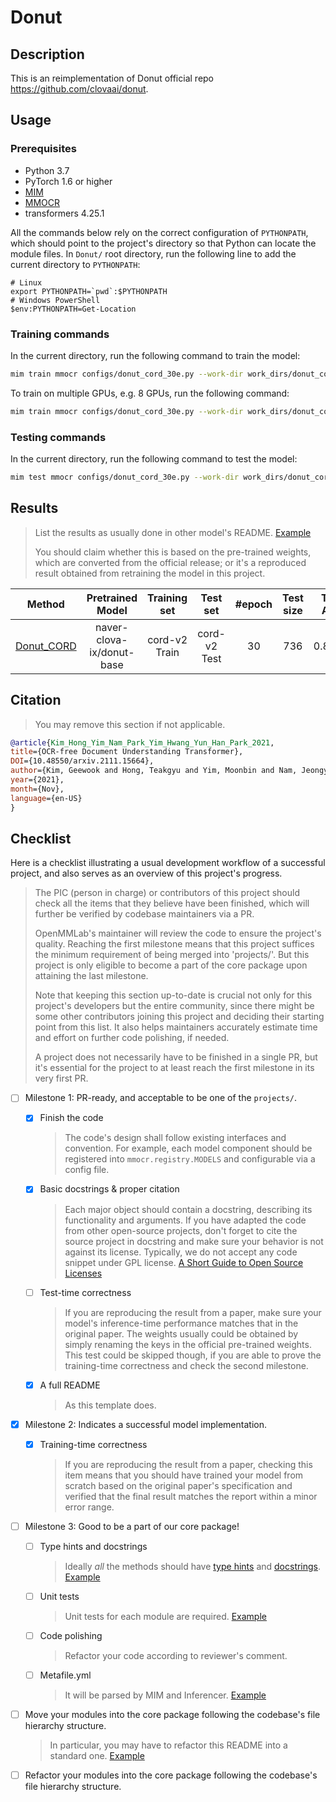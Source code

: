 # Donut

## Description

This is an reimplementation of Donut official repo https://github.com/clovaai/donut.

## Usage

### Prerequisites

- Python 3.7
- PyTorch 1.6 or higher
- [MIM](https://github.com/open-mmlab/mim)
- [MMOCR](https://github.com/open-mmlab/mmocr)
- transformers 4.25.1

All the commands below rely on the correct configuration of `PYTHONPATH`, which should point to the project's directory so that Python can locate the module files. In `Donut/` root directory, run the following line to add the current directory to `PYTHONPATH`:

```shell
# Linux
export PYTHONPATH=`pwd`:$PYTHONPATH
# Windows PowerShell
$env:PYTHONPATH=Get-Location
```

### Training commands

In the current directory, run the following command to train the model:

```bash
mim train mmocr configs/donut_cord_30e.py --work-dir work_dirs/donut_cord_30e/
```

To train on multiple GPUs, e.g. 8 GPUs, run the following command:

```bash
mim train mmocr configs/donut_cord_30e.py --work-dir work_dirs/donut_cord_30e/ --launcher pytorch --gpus 8
```

### Testing commands

In the current directory, run the following command to test the model:

```bash
mim test mmocr configs/donut_cord_30e.py --work-dir work_dirs/donut_cord_30e/ --checkpoint ${CHECKPOINT_PATH}
```

## Results

> List the results as usually done in other model's README. [Example](https://github.com/open-mmlab/mmocr/blob/1.x/configs/textdet/dbnet/README.md#results-and-models)
>
> You should claim whether this is based on the pre-trained weights, which are converted from the official release; or it's a reproduced result obtained from retraining the model in this project.

|                  Method                 | Pretrained Model |  Training set   |    Test set    | #epoch | Test size | TED Acc | F1 |         Download         |
| :-------------------------------------: | :--------------: | :-------------: | :------------: | :----: | :-------: | :-------: | :----: | :----------------------: |
| [Donut_CORD](configs/donut_cord_30e.py) | naver-clova-ix/donut-base | cord-v2 Train | cord-v2 Test | 30 |    736   |  0.8977   | 0.8279 | [model](<>) \| [log](<>) |

## Citation

> You may remove this section if not applicable.

```bibtex
@article{Kim_Hong_Yim_Nam_Park_Yim_Hwang_Yun_Han_Park_2021,  
title={OCR-free Document Understanding Transformer}, 
DOI={10.48550/arxiv.2111.15664}, 
author={Kim, Geewook and Hong, Teakgyu and Yim, Moonbin and Nam, Jeongyeon and Park, Jinyoung and Yim, Jinyeong and Hwang, Wonseok and Yun, Sangdoo and Han, Dongyoon and Park, Seunghyun}, 
year={2021}, 
month={Nov}, 
language={en-US} 
}
```

## Checklist

Here is a checklist illustrating a usual development workflow of a successful project, and also serves as an overview of this project's progress.

> The PIC (person in charge) or contributors of this project should check all the items that they believe have been finished, which will further be verified by codebase maintainers via a PR.
>
> OpenMMLab's maintainer will review the code to ensure the project's quality. Reaching the first milestone means that this project suffices the minimum requirement of being merged into 'projects/'. But this project is only eligible to become a part of the core package upon attaining the last milestone.
>
> Note that keeping this section up-to-date is crucial not only for this project's developers but the entire community, since there might be some other contributors joining this project and deciding their starting point from this list. It also helps maintainers accurately estimate time and effort on further code polishing, if needed.
>
> A project does not necessarily have to be finished in a single PR, but it's essential for the project to at least reach the first milestone in its very first PR.

- [ ] Milestone 1: PR-ready, and acceptable to be one of the `projects/`.

  - [x] Finish the code

    > The code's design shall follow existing interfaces and convention. For example, each model component should be registered into `mmocr.registry.MODELS` and configurable via a config file.

  - [x] Basic docstrings & proper citation

    > Each major object should contain a docstring, describing its functionality and arguments. If you have adapted the code from other open-source projects, don't forget to cite the source project in docstring and make sure your behavior is not against its license. Typically, we do not accept any code snippet under GPL license. [A Short Guide to Open Source Licenses](https://medium.com/nationwide-technology/a-short-guide-to-open-source-licenses-cf5b1c329edd)

  - [ ] Test-time correctness

    > If you are reproducing the result from a paper, make sure your model's inference-time performance matches that in the original paper. The weights usually could be obtained by simply renaming the keys in the official pre-trained weights. This test could be skipped though, if you are able to prove the training-time correctness and check the second milestone.

  - [x] A full README

    > As this template does.

- [x] Milestone 2: Indicates a successful model implementation.

  - [x] Training-time correctness

    > If you are reproducing the result from a paper, checking this item means that you should have trained your model from scratch based on the original paper's specification and verified that the final result matches the report within a minor error range.

- [ ] Milestone 3: Good to be a part of our core package!

  - [ ] Type hints and docstrings

    > Ideally *all* the methods should have [type hints](https://www.pythontutorial.net/python-basics/python-type-hints/) and [docstrings](https://google.github.io/styleguide/pyguide.html#381-docstrings). [Example](https://github.com/open-mmlab/mmocr/blob/76637a290507f151215d299707c57cea5120976e/mmocr/utils/polygon_utils.py#L80-L96)

  - [ ] Unit tests

    > Unit tests for each module are required. [Example](https://github.com/open-mmlab/mmocr/blob/76637a290507f151215d299707c57cea5120976e/tests/test_utils/test_polygon_utils.py#L97-L106)

  - [ ] Code polishing

    > Refactor your code according to reviewer's comment.

  - [ ] Metafile.yml

    > It will be parsed by MIM and Inferencer. [Example](https://github.com/open-mmlab/mmocr/blob/1.x/configs/textdet/dbnet/metafile.yml)

- [ ] Move your modules into the core package following the codebase's file hierarchy structure.

  > In particular, you may have to refactor this README into a standard one. [Example](/configs/textdet/dbnet/README.md)

- [ ] Refactor your modules into the core package following the codebase's file hierarchy structure.
